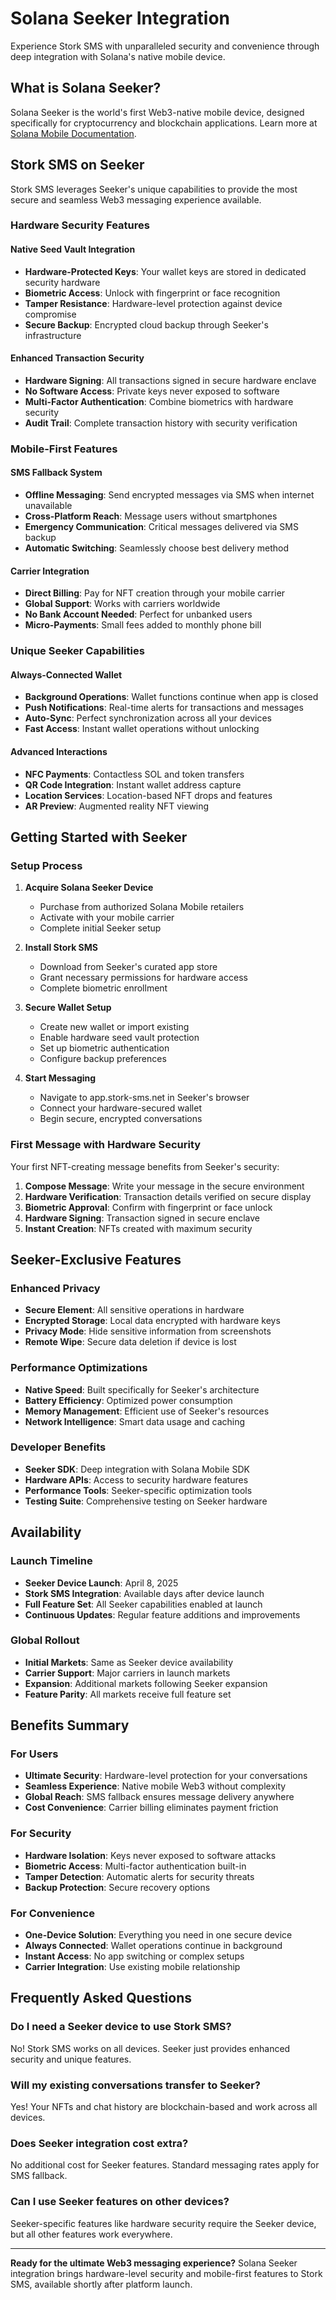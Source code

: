 # Solana Seeker Integration

Experience Stork SMS with unparalleled security and convenience through deep integration with Solana's native mobile device.

## What is Solana Seeker?

Solana Seeker is the world's first Web3-native mobile device, designed specifically for cryptocurrency and blockchain applications. Learn more at [Solana Mobile Documentation](https://docs.solanamobile.com/).

## Stork SMS on Seeker

Stork SMS leverages Seeker's unique capabilities to provide the most secure and seamless Web3 messaging experience available.

### Hardware Security Features

#### Native Seed Vault Integration
- **Hardware-Protected Keys**: Your wallet keys are stored in dedicated security hardware
- **Biometric Access**: Unlock with fingerprint or face recognition
- **Tamper Resistance**: Hardware-level protection against device compromise
- **Secure Backup**: Encrypted cloud backup through Seeker's infrastructure

#### Enhanced Transaction Security
- **Hardware Signing**: All transactions signed in secure hardware enclave
- **No Software Access**: Private keys never exposed to software
- **Multi-Factor Authentication**: Combine biometrics with hardware security
- **Audit Trail**: Complete transaction history with security verification

### Mobile-First Features

#### SMS Fallback System
- **Offline Messaging**: Send encrypted messages via SMS when internet unavailable
- **Cross-Platform Reach**: Message users without smartphones
- **Emergency Communication**: Critical messages delivered via SMS backup
- **Automatic Switching**: Seamlessly choose best delivery method

#### Carrier Integration
- **Direct Billing**: Pay for NFT creation through your mobile carrier
- **Global Support**: Works with carriers worldwide
- **No Bank Account Needed**: Perfect for unbanked users
- **Micro-Payments**: Small fees added to monthly phone bill

### Unique Seeker Capabilities

#### Always-Connected Wallet
- **Background Operations**: Wallet functions continue when app is closed
- **Push Notifications**: Real-time alerts for transactions and messages
- **Auto-Sync**: Perfect synchronization across all your devices
- **Fast Access**: Instant wallet operations without unlocking

#### Advanced Interactions
- **NFC Payments**: Contactless SOL and token transfers
- **QR Code Integration**: Instant wallet address capture
- **Location Services**: Location-based NFT drops and features
- **AR Preview**: Augmented reality NFT viewing

## Getting Started with Seeker

### Setup Process

1. **Acquire Solana Seeker Device**
   - Purchase from authorized Solana Mobile retailers
   - Activate with your mobile carrier
   - Complete initial Seeker setup

2. **Install Stork SMS**
   - Download from Seeker's curated app store
   - Grant necessary permissions for hardware access
   - Complete biometric enrollment

3. **Secure Wallet Setup**
   - Create new wallet or import existing
   - Enable hardware seed vault protection
   - Set up biometric authentication
   - Configure backup preferences  

4. **Start Messaging**
   - Navigate to app.stork-sms.net in Seeker's browser
   - Connect your hardware-secured wallet
   - Begin secure, encrypted conversations

### First Message with Hardware Security

Your first NFT-creating message benefits from Seeker's security:

1. **Compose Message**: Write your message in the secure environment
2. **Hardware Verification**: Transaction details verified on secure display
3. **Biometric Approval**: Confirm with fingerprint or face unlock
4. **Hardware Signing**: Transaction signed in secure enclave
5. **Instant Creation**: NFTs created with maximum security

## Seeker-Exclusive Features

### Enhanced Privacy
- **Secure Element**: All sensitive operations in hardware
- **Encrypted Storage**: Local data encrypted with hardware keys
- **Privacy Mode**: Hide sensitive information from screenshots
- **Remote Wipe**: Secure data deletion if device is lost

### Performance Optimizations
- **Native Speed**: Built specifically for Seeker's architecture
- **Battery Efficiency**: Optimized power consumption
- **Memory Management**: Efficient use of Seeker's resources
- **Network Intelligence**: Smart data usage and caching

### Developer Benefits
- **Seeker SDK**: Deep integration with Solana Mobile SDK
- **Hardware APIs**: Access to security hardware features
- **Performance Tools**: Seeker-specific optimization tools
- **Testing Suite**: Comprehensive testing on Seeker hardware

## Availability

### Launch Timeline
- **Seeker Device Launch**: April 8, 2025
- **Stork SMS Integration**: Available days after device launch
- **Full Feature Set**: All Seeker capabilities enabled at launch
- **Continuous Updates**: Regular feature additions and improvements

### Global Rollout
- **Initial Markets**: Same as Seeker device availability
- **Carrier Support**: Major carriers in launch markets
- **Expansion**: Additional markets following Seeker expansion
- **Feature Parity**: All markets receive full feature set

## Benefits Summary

### For Users
- **Ultimate Security**: Hardware-level protection for your conversations
- **Seamless Experience**: Native mobile Web3 without complexity  
- **Global Reach**: SMS fallback ensures message delivery anywhere
- **Cost Convenience**: Carrier billing eliminates payment friction

### For Security
- **Hardware Isolation**: Keys never exposed to software attacks
- **Biometric Access**: Multi-factor authentication built-in
- **Tamper Detection**: Automatic alerts for security threats
- **Backup Protection**: Secure recovery options

### For Convenience
- **One-Device Solution**: Everything you need in one secure device
- **Always Connected**: Wallet operations continue in background
- **Instant Access**: No app switching or complex setups
- **Carrier Integration**: Use existing mobile relationship

## Frequently Asked Questions

### Do I need a Seeker device to use Stork SMS?
No! Stork SMS works on all devices. Seeker just provides enhanced security and unique features.

### Will my existing conversations transfer to Seeker?
Yes! Your NFTs and chat history are blockchain-based and work across all devices.

### Does Seeker integration cost extra?
No additional cost for Seeker features. Standard messaging rates apply for SMS fallback.

### Can I use Seeker features on other devices?
Seeker-specific features like hardware security require the Seeker device, but all other features work everywhere.

---

**Ready for the ultimate Web3 messaging experience?** Solana Seeker integration brings hardware-level security and mobile-first features to Stork SMS, available shortly after platform launch.